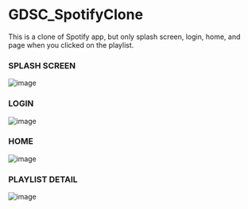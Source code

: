 # GDSC_SpotifyClone

This is a clone of Spotify app, but only splash screen, login, home, and page when you clicked on the playlist.
### SPLASH SCREEN
![image](https://github.com/imrismaa/GDSC_SpotifyClone/blob/master/splash_screen.png)

### LOGIN 
![image](https://github.com/imrismaa/GDSC_SpotifyClone/blob/master/login.png)

### HOME
![image](https://github.com/imrismaa/GDSC_SpotifyClone/blob/master/home.png)

### PLAYLIST DETAIL  
![image](https://github.com/imrismaa/GDSC_SpotifyClone/blob/master/playlist_detail.png)
